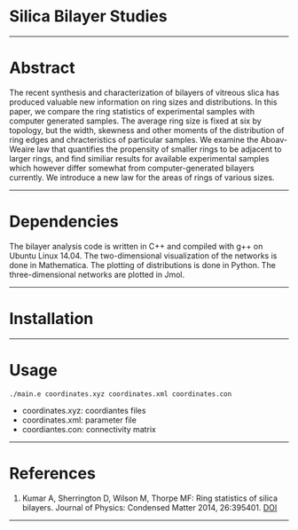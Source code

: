 # Silica Bilayer Studies

---

# Abstract

The recent synthesis and characterization of bilayers of vitreous slica has
produced valuable new information on ring sizes and distributions. In this paper,
we compare the ring statistics of experimental samples with computer generated
samples. The average ring size is fixed at six by topology, but the width, 
skewness and other moments of the distribution of ring edges and chracteristics
of particular samples. We examine the Aboav-Weaire law that quantifies the
propensity of smaller rings to be adjacent to larger rings, and find similiar 
results for available experimental samples which however differ somewhat from
computer-generated bilayers currently. We introduce a new law for the areas of 
rings of various sizes. 

---

# Dependencies

The bilayer analysis code is written in C++ and compiled with g++ on Ubuntu
Linux 14.04. The two-dimensional visualization of the networks is done in
Mathematica. The plotting of distributions is done in Python. The 
three-dimensional networks are plotted in Jmol.

---

# Installation

---

# Usage 

```
./main.e coordinates.xyz coordinates.xml coordinates.con
```

* coordinates.xyz: coordiantes files
* coordinates.xml: parameter file
* coordiantes.con: connectivity matrix

---

# References
    
1. Kumar A, Sherrington D, Wilson M, Thorpe MF: Ring statistics of silica 
bilayers. Journal of Physics: Condensed Matter 2014, 26:395401. 
[DOI](http://dx.doi.org/10.1088/0953-8984/26/39/395401)

---

